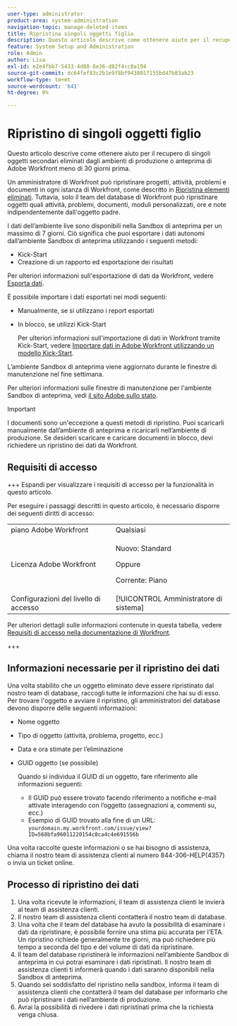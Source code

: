 ```yaml
---
user-type: administrator
product-area: system-administration
navigation-topic: manage-deleted-items
title: Ripristina singoli oggetti figlio
description: Questo articolo descrive come ottenere aiuto per il recupero di singoli oggetti secondari eliminati dagli ambienti di produzione o anteprima di Adobe Workfront meno di 30 giorni prima.
feature: System Setup and Administration
role: Admin
author: Lisa
exl-id: e2e4fbb7-5433-4d88-8e36-d82f4cc8a194
source-git-commit: dc64fef83c2b1e9f8bf9438017155bd47b83ab23
workflow-type: tm+mt
source-wordcount: '641'
ht-degree: 0%

---
```


# Ripristino di singoli oggetti figlio

Questo articolo descrive come ottenere aiuto per il recupero di singoli oggetti secondari eliminati dagli ambienti di produzione o anteprima di Adobe Workfront meno di 30 giorni prima.

Un amministratore di Workfront può ripristinare progetti, attività, problemi e documenti in ogni istanza di Workfront, come descritto in [Ripristina elementi eliminati](../../../administration-and-setup/manage-workfront/manage-deleted-items/restore-deleted-items.md). Tuttavia, solo il team del database di Workfront può ripristinare oggetti quali attività, problemi, documenti, moduli personalizzati, ore e note indipendentemente dall&#39;oggetto padre.

I dati dell’ambiente live sono disponibili nella Sandbox di anteprima per un massimo di 7 giorni. Ciò significa che puoi esportare i dati autonomi dall’ambiente Sandbox di anteprima utilizzando i seguenti metodi:

* Kick-Start
* Creazione di un rapporto ed esportazione dei risultati

Per ulteriori informazioni sull&#39;esportazione di dati da Workfront, vedere [Esporta dati](../../../reports-and-dashboards/reports/creating-and-managing-reports/export-data.md).

È possibile importare i dati esportati nei modi seguenti:

* Manualmente, se si utilizzano i report esportati
* In blocco, se utilizzi Kick-Start

  Per ulteriori informazioni sull&#39;importazione di dati in Workfront tramite Kick-Start, vedere [Importare dati in Adobe Workfront utilizzando un modello Kick-Start](../../../administration-and-setup/manage-workfront/using-kick-starts/import-data-via-kickstarts.md).

L’ambiente Sandbox di anteprima viene aggiornato durante le finestre di manutenzione nel fine settimana.

Per ulteriori informazioni sulle finestre di manutenzione per l&#39;ambiente Sandbox di anteprima, vedi [il sito Adobe sullo stato](https://status.adobe.com/it).

>[!IMPORTANT]
>
>I documenti sono un&#39;eccezione a questi metodi di ripristino. Puoi scaricarli manualmente dall’ambiente di anteprima e ricaricarli nell’ambiente di produzione. Se desideri scaricare e caricare documenti in blocco, devi richiedere un ripristino dei dati da Workfront.

## Requisiti di accesso

+++ Espandi per visualizzare i requisiti di accesso per la funzionalità in questo articolo.

Per eseguire i passaggi descritti in questo articolo, è necessario disporre dei seguenti diritti di accesso:

<table style="table-layout:auto"> 
 <col> 
 <col> 
 <tbody> 
  <tr> 
   <td role="rowheader">piano Adobe Workfront</td> 
   <td>Qualsiasi</td> 
  </tr> 
  <tr> 
  <tr> 
   <td role="rowheader">Licenza Adobe Workfront</td> 
   <td><p>Nuovo: Standard</p>
       <p>Oppure</p>
       <p>Corrente: Piano</p></td>
  </tr> 
  </tr> 
  <tr> 
   <td role="rowheader">Configurazioni del livello di accesso</td> 
   <td>[!UICONTROL Amministratore di sistema]</td>
  </tr> 
 </tbody> 
</table>

Per ulteriori dettagli sulle informazioni contenute in questa tabella, vedere [Requisiti di accesso nella documentazione di Workfront](/help/quicksilver/administration-and-setup/add-users/access-levels-and-object-permissions/access-level-requirements-in-documentation.md).

+++

## Informazioni necessarie per il ripristino dei dati

Una volta stabilito che un oggetto eliminato deve essere ripristinato dal nostro team di database, raccogli tutte le informazioni che hai su di esso. Per trovare l&#39;oggetto e avviare il ripristino, gli amministratori del database devono disporre delle seguenti informazioni:

* Nome oggetto
* Tipo di oggetto (attività, problema, progetto, ecc.)
* Data e ora stimate per l’eliminazione
* GUID oggetto (se possibile)

  Quando si individua il GUID di un oggetto, fare riferimento alle informazioni seguenti:

   * Il GUID può essere trovato facendo riferimento a notifiche e-mail attivate interagendo con l’oggetto (assegnazioni a, commenti su, ecc.)
   * Esempio di GUID trovato alla fine di un URL: `yourdomain.my.workfront.com/issue/view?ID=568bfa96011220154c8ca4c4e691556b`

Una volta raccolte queste informazioni o se hai bisogno di assistenza, chiama il nostro team di assistenza clienti al numero 844-306-HELP(4357) o invia un ticket online.

## Processo di ripristino dei dati

1. Una volta ricevute le informazioni, il team di assistenza clienti le invierà al team di assistenza clienti.
1. Il nostro team di assistenza clienti contatterà il nostro team di database.
1. Una volta che il team del database ha avuto la possibilità di esaminare i dati da ripristinare, è possibile fornire una stima più accurata per l’ETA. Un ripristino richiede generalmente tre giorni, ma può richiedere più tempo a seconda del tipo e del volume di dati da ripristinare.
1. Il team del database ripristinerà le informazioni nell’ambiente Sandbox di anteprima in cui potrai esaminare i dati ripristinati. Il nostro team di assistenza clienti ti informerà quando i dati saranno disponibili nella Sandbox di anteprima.
1. Quando sei soddisfatto del ripristino nella sandbox, informa il team di assistenza clienti che contatterà il team del database per informarlo che può ripristinare i dati nell’ambiente di produzione.
1. Avrai la possibilità di rivedere i dati ripristinati prima che la richiesta venga chiusa.
